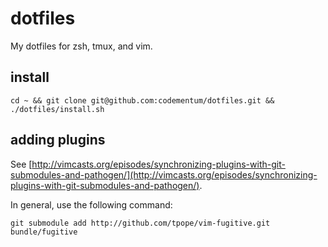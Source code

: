 dotfiles
========

My dotfiles for zsh, tmux, and vim. 

install
-------

    cd ~ && git clone git@github.com:codementum/dotfiles.git && ./dotfiles/install.sh

adding plugins
-------

See [http://vimcasts.org/episodes/synchronizing-plugins-with-git-submodules-and-pathogen/](http://vimcasts.org/episodes/synchronizing-plugins-with-git-submodules-and-pathogen/).

In general, use the following command:

    git submodule add http://github.com/tpope/vim-fugitive.git bundle/fugitive
